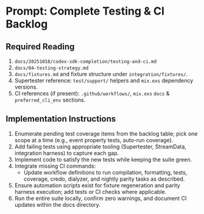 # Prompt: Complete Testing & CI Backlog

## Required Reading
1. `docs/20251018/codex-sdk-completion/testing-and-ci.md`
2. `docs/04-testing-strategy.md`
3. `docs/fixtures.md` and fixture structure under `integration/fixtures/`.
4. Supertester reference: `test/support/` helpers and `mix.exs` dependency versions.
5. CI references (if present): `.github/workflows/`, `mix.exs` `docs` & `preferred_cli_env` sections.

## Implementation Instructions
1. Enumerate pending test coverage items from the backlog table; pick one scope at a time (e.g., event property tests, auto-run coverage).
2. Add failing tests using appropriate tooling (Supertester, StreamData, integration harness) to capture each gap.
3. Implement code to satisfy the new tests while keeping the suite green.
4. Integrate missing CI commands:
   - Update workflow definitions to run compilation, formatting, tests, coverage, credo, dialyzer, and nightly parity tasks as described.
5. Ensure automation scripts exist for fixture regeneration and parity harness execution; add tests or CI checks where applicable.
6. Run the entire suite locally, confirm zero warnings, and document CI updates within the docs directory.
